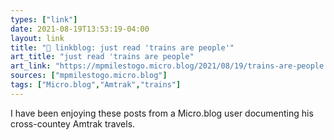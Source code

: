```yaml
---
types: ["link"]
date: 2021-08-19T13:53:19-04:00
layout: link
title: "🔗 linkblog: just read 'trains are people'"
art_title: "just read 'trains are people"
art_link: "https://mpmilestogo.micro.blog/2021/08/19/trains-are-people.html"
sources: ["mpmilestogo.micro.blog"]
tags: ["Micro.blog","Amtrak","trains"]
---
```

I have been enjoying these posts from a Micro.blog user documenting his cross-countey Amtrak travels.
